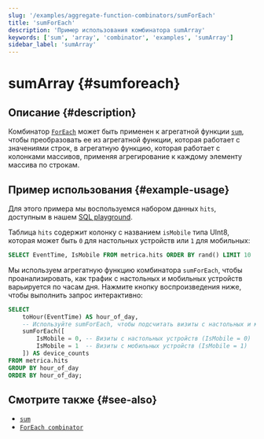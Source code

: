 ```yaml
---
slug: '/examples/aggregate-function-combinators/sumForEach'
title: 'sumForEach'
description: 'Пример использования комбинатора sumArray'
keywords: ['sum', 'array', 'combinator', 'examples', 'sumArray']
sidebar_label: 'sumArray'
---
```



# sumArray {#sumforeach}

## Описание {#description}

Комбинатор [`ForEach`](/sql-reference/aggregate-functions/combinators#-foreach) может быть применен к агрегатной функции [`sum`](/sql-reference/aggregate-functions/reference/sum), чтобы преобразовать ее из агрегатной функции, которая работает с значениями строк, в агрегатную функцию, которая работает с колонками массивов, применяя агрегирование к каждому элементу массива по строкам.

## Пример использования {#example-usage}

Для этого примера мы воспользуемся набором данных `hits`, доступным в нашем [SQL playground](https://sql.clickhouse.com/).

Таблица `hits` содержит колонку с названием `isMobile` типа UInt8, которая может быть `0` для настольных устройств или `1` для мобильных:

```sql runnable
SELECT EventTime, IsMobile FROM metrica.hits ORDER BY rand() LIMIT 10
```

Мы используем агрегатную функцию комбинатора `sumForEach`, чтобы проанализировать, как трафик с настольных и мобильных устройств варьируется по часам дня. Нажмите кнопку воспроизведения ниже, чтобы выполнить запрос интерактивно:

```sql runnable
SELECT
    toHour(EventTime) AS hour_of_day,
    -- Используйте sumForEach, чтобы подсчитать визиты с настольных и мобильных устройств за один проход
    sumForEach([
        IsMobile = 0, -- Визиты с настольных устройств (IsMobile = 0)
        IsMobile = 1  -- Визиты с мобильных устройств (IsMobile = 1)
    ]) AS device_counts
FROM metrica.hits
GROUP BY hour_of_day
ORDER BY hour_of_day;
```

## Смотрите также {#see-also}
- [`sum`](/sql-reference/aggregate-functions/reference/sum)
- [`ForEach combinator`](/sql-reference/aggregate-functions/combinators#-foreach)

